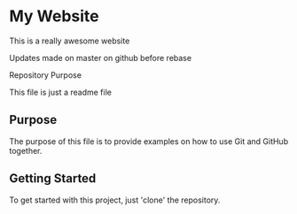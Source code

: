 # My Website

This is a really awesome website

Updates made on master on github before rebase

Repository Purpose


This file is just a readme file

## Purpose

The purpose of this file is to provide examples
on how to use Git and GitHub together.

## Getting Started

To get started with this project, just 'clone' the repository.
